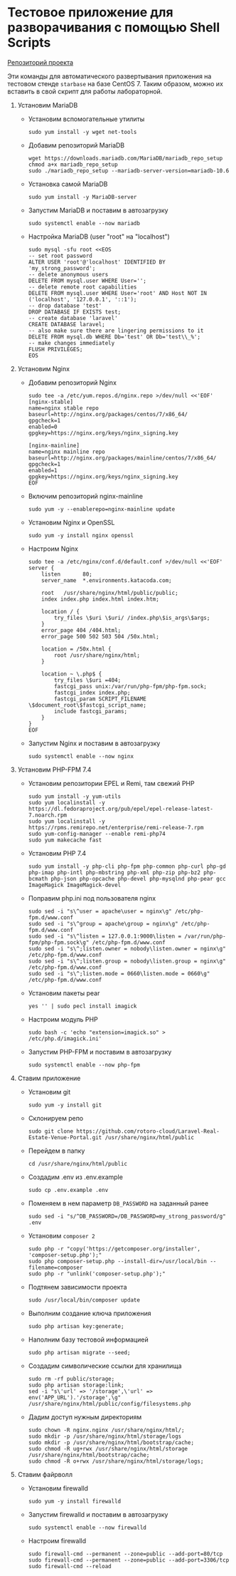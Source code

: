 # Тестовое приложение для разворачивания с помощью Shell Scripts 
[Репозиторий проекта](https://github.com/rotoro-cloud/Laravel-Real-Estate-Venue-Portal)

Эти команды для автоматического развертывания приложения на тестовом стенде `starbase` на базе CentOS 7.
Таким образом, можно их вставить в свой скрипт для работы лабораторной.

1. Установим MariaDB
    - Установим вспомогательные утилиты
      ```
      sudo yum install -y wget net-tools
      ```
    - Добавим репозиторий MariaDB
      ```
      wget https://downloads.mariadb.com/MariaDB/mariadb_repo_setup
      chmod a+x mariadb_repo_setup 
      sudo ./mariadb_repo_setup --mariadb-server-version=mariadb-10.6
      ```
    - Установка самой MariaDB
      ```
      sudo yum install -y MariaDB-server
      ```
    - Запустим MariaDB и поставим в автозагрузку
      ```
      sudo systemctl enable --now mariadb
      ```
    - Настройка MariaDB (user "root" на "localhost")
      ```
      sudo mysql -sfu root <<EOS
      -- set root password
      ALTER USER 'root'@'localhost' IDENTIFIED BY 'my_strong_password';
      -- delete anonymous users
      DELETE FROM mysql.user WHERE User='';
      -- delete remote root capabilities
      DELETE FROM mysql.user WHERE User='root' AND Host NOT IN ('localhost', '127.0.0.1', '::1');
      -- drop database 'test'
      DROP DATABASE IF EXISTS test;
      -- create database 'laravel'
      CREATE DATABASE laravel;
      -- also make sure there are lingering permissions to it
      DELETE FROM mysql.db WHERE Db='test' OR Db='test\\_%';
      -- make changes immediately
      FLUSH PRIVILEGES;
      EOS

2. Установим Nginx 
    - Добавим репозиторий Nginx
      ```
      sudo tee -a /etc/yum.repos.d/nginx.repo >/dev/null <<'EOF'
      [nginx-stable]
      name=nginx stable repo
      baseurl=http://nginx.org/packages/centos/7/x86_64/
      gpgcheck=1
      enabled=0
      gpgkey=https://nginx.org/keys/nginx_signing.key
 
      [nginx-mainline]
      name=nginx mainline repo
      baseurl=http://nginx.org/packages/mainline/centos/7/x86_64/
      gpgcheck=1
      enabled=1
      gpgkey=https://nginx.org/keys/nginx_signing.key
      EOF
      ```
    - Включим репозиторий nginx-mainline
      ```
      sudo yum -y --enablerepo=nginx-mainline update
      ```
    - Установим Nginx и OpenSSL
      ```
      sudo yum -y install nginx openssl
      ```
    - Настроим Nginx
      ```
      sudo tee -a /etc/nginx/conf.d/default.conf >/dev/null <<'EOF'
      server {
          listen       80;
          server_name  *.environments.katacoda.com;

          root   /usr/share/nginx/html/public/public;
          index index.php index.html index.htm;

          location / {
              try_files \$uri \$uri/ /index.php\$is_args\$args;
          }
          error_page 404 /404.html;
          error_page 500 502 503 504 /50x.html;

          location = /50x.html {
              root /usr/share/nginx/html;
          }

          location ~ \.php$ {
              try_files \$uri =404;
              fastcgi_pass unix:/var/run/php-fpm/php-fpm.sock;
              fastcgi_index index.php;
              fastcgi_param SCRIPT_FILENAME \$document_root\$fastcgi_script_name;
              include fastcgi_params;
          }
      }
      EOF
      ```
    - Запустим Nginx и поставим в автозагрузку
      ```
      sudo systemctl enable --now nginx
      ```

3. Установим PHP-FPM 7.4
    - Установим репозитории EPEL и Remi, там свежий PHP
      ```
      sudo yum install -y yum-utils
      sudo yum localinstall -y https://dl.fedoraproject.org/pub/epel/epel-release-latest-7.noarch.rpm
      sudo yum localinstall -y https://rpms.remirepo.net/enterprise/remi-release-7.rpm
      sudo yum-config-manager --enable remi-php74
      sudo yum makecache fast
      ```
    - Установим PHP 7.4
      ```
      sudo yum install -y php-cli php-fpm php-common php-curl php-gd php-imap php-intl php-mbstring php-xml php-zip php-bz2 php-bcmath php-json php-opcache php-devel php-mysqlnd php-pear gcc ImageMagick ImageMagick-devel
      ```
    - Поправим php.ini под пользователя nginx
      ```
      sudo sed -i "s\^user = apache\user = nginx\g" /etc/php-fpm.d/www.conf
      sudo sed -i "s\^group = apache\group = nginx\g" /etc/php-fpm.d/www.conf
      sudo sed -i "s\^listen = 127.0.0.1:9000\listen = /var/run/php-fpm/php-fpm.sock\g" /etc/php-fpm.d/www.conf
      sudo sed -i "s\^;listen.owner = nobody\listen.owner = nginx\g" /etc/php-fpm.d/www.conf
      sudo sed -i "s\^;listen.group = nobody\listen.group = nginx\g" /etc/php-fpm.d/www.conf
      sudo sed -i "s\^;listen.mode = 0660\listen.mode = 0660\g" /etc/php-fpm.d/www.conf
      ```
    - Установим пакеты pear
      ```
      yes '' | sudo pecl install imagick
      ```
    - Настроим модуль PHP
      ```
      sudo bash -c 'echo "extension=imagick.so" > /etc/php.d/imagick.ini'
      ```
    - Запустим PHP-FPM и поставим в автозагрузку
      ```
      sudo systemctl enable --now php-fpm
      ```
     
4. Ставим приложение
    - Установим git
      ```
      sudo yum -y install git
      ```
    - Склонируем репо
      ```
      sudo git clone https://github.com/rotoro-cloud/Laravel-Real-Estate-Venue-Portal.git /usr/share/nginx/html/public
      ```
    - Перейдем в папку
      ```
      cd /usr/share/nginx/html/public
      ```
    - Создадим .env из .env.example
      ```
      sudo cp .env.example .env
      ```
    - Поменяем в нем параметр `DB_PASSWORD` на заданный ранее
      ```
      sudo sed -i "s/^DB_PASSWORD=/DB_PASSWORD=my_strong_password/g" .env
      ```
    - Установим `composer 2`
      ```
      sudo php -r "copy('https://getcomposer.org/installer', 'composer-setup.php');"
      sudo php composer-setup.php --install-dir=/usr/local/bin --filename=composer
      sudo php -r "unlink('composer-setup.php');"
      ```
    - Подтянем зависимости проекта 
      ```
      sudo /usr/local/bin/composer update
      ```
    - Выполним создание ключа приложения 
      ```
      sudo php artisan key:generate;
      ```
    - Наполним базу тестовой информацией
      ```
      sudo php artisan migrate --seed;
      ```
    - Создадим символические ссылки для хранилища 
      ```
      sudo rm -rf public/storage; 
      sudo php artisan storage:link;
      sed -i "s\'url' => '/storage',\'url' => env('APP_URL').'/storage',\g" /usr/share/nginx/html/public/config/filesystems.php
      ```
    - Дадим доступ нужным директориям
      ```
      sudo chown -R nginx.nginx /usr/share/nginx/html/;
      sudo mkdir -p /usr/share/nginx/html/storage/logs
      sudo mkdir -p /usr/share/nginx/html/bootstrap/cache;
      sudo chmod -R ug+rwx /usr/share/nginx/html/storage /usr/share/nginx/html/bootstrap/cache;
      sudo chmod -R o+rwx /usr/share/nginx/html/storage/logs;
      ```
      
5. Ставим файрволл
    - Установим firewalld
      ```
      sudo yum -y install firewalld
      ```
    - Запустим firewalld и поставим в автозагрузку
      ```
      sudo systemctl enable --now firewalld
      ```
    - Настроим firewalld
      ```
      sudo firewall-cmd --permanent --zone=public --add-port=80/tcp
      sudo firewall-cmd --permanent --zone=public --add-port=3306/tcp
      sudo firewall-cmd --reload
      ```
